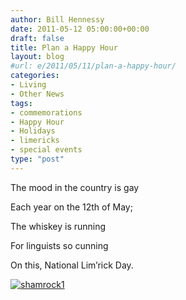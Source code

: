 ```yaml
---
author: Bill Hennessy
date: 2011-05-12 05:00:00+00:00
draft: false
title: Plan a Happy Hour
layout: blog
#url: e/2011/05/11/plan-a-happy-hour/
categories:
- Living
- Other News
tags:
- commemorations
- Happy Hour
- Holidays
- limericks
- special events
type: "post"
---
```


The mood in the country is gay

Each year on the 12th of May;

The whiskey is running

For linguists so cunning

On this, National Lim’rick Day.

[![shamrock1](https://hennessysview.com/wp-content/uploads/2011/05/shamrock1_thumb.jpg)
](https://hennessysview.com/wp-content/uploads/2011/05/shamrock1.jpg)
